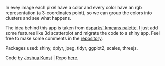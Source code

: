 In evey image each pixel have a color and every color have an rgb representation (a 3-coordinates point), so we can group the colors into clusters and see what happens.

The idea behind this app is taken from [dsparks' kmeans palette](https://gist.github.com/dsparks/3980277). I just add some features like 3d scatterplot and migrate the code to a shiny app. Feel free to make some comments in the [repository](https://github.com/jbkunst/shiny-apps).

Packages used: shiny, dplyr, jpeg, tidyr, ggplot2, scales, threejs.

Code by [Joshua Kunst](http://jkunst.com) | Repo [here](https://github.com/jbkunst/shiny-apps/tree/master/kmeans-images).
